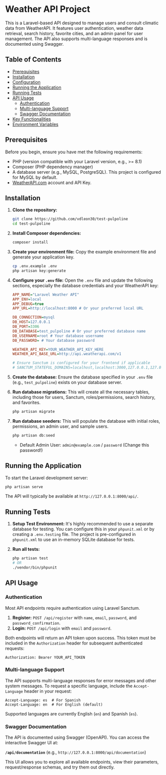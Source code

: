 
# Weather API Project

This is a Laravel-based API designed to manage users and consult climatic data from WeatherAPI. It features user authentication, weather data retrieval, search history, favorite cities, and an admin panel for user management. The API also supports multi-language responses and is documented using Swagger.

## Table of Contents

- [Prerequisites](#prerequisites)
- [Installation](#installation)
- [Configuration](#configuration)
- [Running the Application](#running-the-application)
- [Running Tests](#running-tests)
- [API Usage](#api-usage)
  - [Authentication](#authentication)
  - [Multi-language Support](#multi-language-support)
  - [Swagger Documentation](#swagger-documentation)
- [Key Functionalities](#key-functionalities)
- [Environment Variables](#environment-variables)

## Prerequisites

Before you begin, ensure you have met the following requirements:

*   PHP (version compatible with your Laravel version, e.g., >= 8.1)
*   Composer (PHP dependency manager)
*   A database server (e.g., MySQL, PostgreSQL). This project is configured for MySQL by default.
*   [WeatherAPI.com](https://www.weatherapi.com/) account and API Key.

## Installation

1.  **Clone the repository:**
    ```bash
    git clone https://github.com/vdleon30/test-pulpoline
    cd test-pulpoline
    ```

2.  **Install Composer dependencies:**
    ```bash
    composer install
    ```

3.  **Create your environment file:**
    Copy the example environment file and generate your application key.
    ```bash
    cp .env.example .env
    php artisan key:generate
    ```

4.  **Configure your `.env` file:**
    Open the `.env` file and update the following sections, especially the database credentials and your WeatherAPI key:
    ```ini
    APP_NAME="Laravel Weather API"
    APP_ENV=local
    APP_DEBUG=true
    APP_URL=http://localhost:8000 # Or your preferred local URL

    DB_CONNECTION=mysql
    DB_HOST=127.0.0.1
    DB_PORT=3306
    DB_DATABASE=test_pulpoline # Or your preferred database name
    DB_USERNAME=root # Your database username
    DB_PASSWORD= # Your database password

    WEATHER_API_KEY=YOUR_WEATHER_API_KEY_HERE
    WEATHER_API_BASE_URL=http://api.weatherapi.com/v1

    # Ensure Sanctum is configured for your frontend if applicable
    # SANCTUM_STATEFUL_DOMAINS=localhost,localhost:3000,127.0.0.1,127.0.0.1:8000,::1
    ```

5.  **Create the database:**
    Ensure the database specified in your `.env` file (e.g., `test_pulpoline`) exists on your database server.

6.  **Run database migrations:**
    This will create all the necessary tables, including those for users, Sanctum, roles/permissions, search history, and favorites.
    ```bash
    php artisan migrate
    ```

7.  **Run database seeders:**
    This will populate the database with initial roles, permissions, an admin user, and sample users.
    ```bash
    php artisan db:seed
    ```
    *   Default Admin User: `admin@example.com` / `password` (Change this password!)

## Running the Application

To start the Laravel development server:

```bash
php artisan serve
```

The API will typically be available at `http://127.0.0.1:8000/api/`.

## Running Tests

1.  **Setup Test Environment:**
    It's highly recommended to use a separate database for testing. You can configure this in your `phpunit.xml` or by creating a `.env.testing` file. The project is pre-configured in `phpunit.xml` to use an in-memory SQLite database for tests.

2.  **Run all tests:**
    ```bash
    php artisan test
    # OR
    ./vendor/bin/phpunit
    ```

## API Usage

### Authentication

Most API endpoints require authentication using Laravel Sanctum.

1.  **Register:** `POST /api/register` with `name`, `email`, `password`, and `password_confirmation`.
2.  **Login:** `POST /api/login` with `email` and `password`.

Both endpoints will return an API token upon success. This token must be included in the `Authorization` header for subsequent authenticated requests:

```
Authorization: Bearer YOUR_API_TOKEN
```

### Multi-language Support

The API supports multi-language responses for error messages and other system messages. To request a specific language, include the `Accept-Language` header in your request:

```
Accept-Language: es  # For Spanish
Accept-Language: en  # For English (default)
```
Supported languages are currently English (`en`) and Spanish (`es`).

### Swagger Documentation

The API is documented using Swagger (OpenAPI). You can access the interactive Swagger UI at:

**`/api/documentation`** (e.g., `http://127.0.0.1:8000/api/documentation`)

This UI allows you to explore all available endpoints, view their parameters, request/response schemas, and try them out directly.

